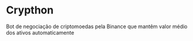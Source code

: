 # Crypthon
Bot de negociação de criptomoedas pela Binance que mantêm valor médio dos ativos automaticamente 
